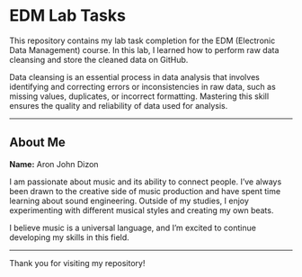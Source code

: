 # EDM Lab Tasks

This repository contains my lab task completion for the EDM (Electronic Data Management) course. In this lab, I learned how to perform raw data cleansing and store the cleaned data on GitHub. 

Data cleansing is an essential process in data analysis that involves identifying and correcting errors or inconsistencies in raw data, such as missing values, duplicates, or incorrect formatting. Mastering this skill ensures the quality and reliability of data used for analysis.

---

## About Me

**Name:** Aron John Dizon

I am passionate about music and its ability to connect people. I’ve always been drawn to the creative side of music production and have spent time learning about sound engineering. Outside of my studies, I enjoy experimenting with different musical styles and creating my own beats.

I believe music is a universal language, and I’m excited to continue developing my skills in this field.

---

Thank you for visiting my repository!
